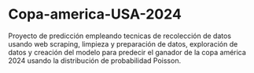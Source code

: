# Copa-america-USA-2024
Proyecto de predicción empleando tecnicas de recolección de datos usando web scraping, limpieza y preparación de datos, exploración de datos y creación del modelo para predecir el ganador de la copa américa 2024 usando la distribución de probabilidad Poisson.
